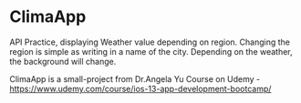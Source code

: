# ClimaApp
API Practice, displaying Weather value depending on region.
Changing the region is simple as writing in a name of the city.
Depending on the weather, the background will change.

ClimaApp is a small-project from Dr.Angela Yu Course on Udemy - https://www.udemy.com/course/ios-13-app-development-bootcamp/

